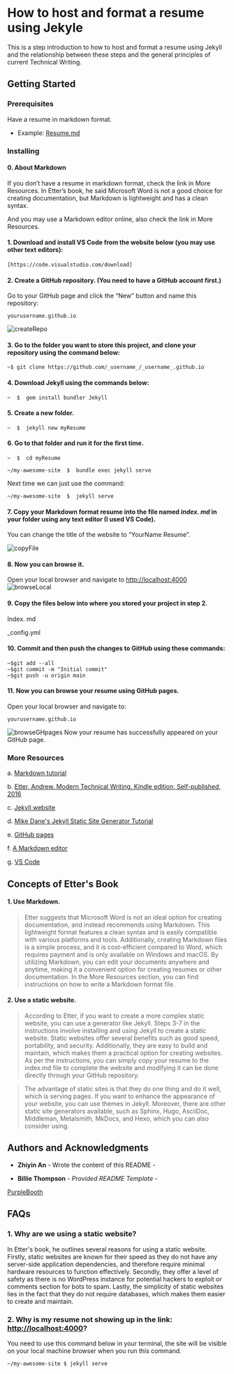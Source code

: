 #  How to host and format a resume using Jekyle

  

This is a step introduction to how to host and format a resume using Jekyll and the relationship between these steps and the general principles of current Technical Writing.

  

## Getting Started


### Prerequisites


Have a resume in markdown format.

- Example: [Resume.md](https://github.com/ZAn513/ZAn513.github.io/blob/main/Resume.md)

  

### Installing

  
#### 0. About Markdown

If you don’t have a resume in markdown format, check the link in More Resources. In Etter’s book, he said Microsoft Word is not a good choice for creating documentation, but Markdown is lightweight and has a clean syntax.

And you may use a Markdown editor online, also check the link in More Resources.

#### 1. Download and install VS Code from the website below (you may use other text editors):

	[https://code.visualstudio.com/download]

#### 2. Create a GitHub repository. (You need to have a GitHub account first.)

Go to your GitHub page and click the “New” button and name this repository:

	yourusername.github.io
![createRepo](https://github.com/ZAn513/ZAn513.github.io/blob/main/gifs/browseGHpages.gif)

#### 3. Go to the folder you want to store this project, and clone your repository using the command below:

	~$ git clone https://github.com/_username_/_username_.github.io

#### 4. Download Jekyll using the commands below:

	~  $  gem install bundler Jekyll

#### 5. Create a new folder.

	~  $  jekyll new myResume

#### 6. Go to that folder and run it for the first time.

	~  $  cd myResume

	~/my-awesome-site  $  bundle exec jekyll serve

Next time we can just use the command:

	~/my-awesome-site  $  jekyll serve

#### 7. Copy your Markdown format resume into the file named _index. md_ in your folder using any text editor (I used VS Code).

You can change the title of the website to “YourName Resume”.

![copyFile](https://github.com/ZAn513/ZAn513.github.io/blob/main/gifs/copyFile.gif)

#### 8. Now you can browse it.

Open your local browser and navigate to [http://localhost:4000](http://localhost:4000)
![browseLocal](https://github.com/ZAn513/ZAn513.github.io/blob/main/gifs/browseLocal.gif)

#### 9. Copy the files below into where you stored your project in step 2.

Index. md

_config.yml

#### 10. Commit and then push the changes to GitHub using these commands:

	~$git add --all
	~$git commit -m "Initial commit"
	~$git push -u origin main

#### 11. Now you can browse your resume using GitHub pages.

Open your local browser and navigate to: 

	yourusername.github.io
![browseGHpages](https://github.com/ZAn513/ZAn513.github.io/blob/main/gifs/browseGHpages.gif)
Now your resume has successfully appeared on your GitHub page.


### More Resources

a. [Markdown tutorial](https://www.markdowntutorial.com/)

b. [Etter, Andrew. Modern Technical Writing. Kindle edition, Self-published, 2016](https://www.amazon.ca/Modern-Technical-Writing-Introduction-Documentation-ebook/dp/B01A2QL9SS)

c. [Jekyll website](https://jekyllrb.com/)

d. [Mike Dane's Jekyll Static Site Generator Tutorial](https://www.youtube.com/playlist?list=PLLAZ4kZ9dFpOPV5C5Ay0pHaa0RJFhcmcB/)

e. [GitHub pages](https://pages.github.com/)

f. [A Markdown editor](https://pages.github.com/)

g. [VS Code](https://code.visualstudio.com/download)

## Concepts of Etter's Book

#### 1. Use Markdown.

>Etter suggests that Microsoft Word is not an ideal option for creating documentation, and instead recommends using Markdown. This lightweight format features a clean syntax and is easily compatible with various platforms and tools. Additionally, creating Markdown files is a simple process, and it is cost-efficient compared to Word, which requires payment and is only available on Windows and macOS. By utilizing Markdown, you can edit your documents anywhere and anytime, making it a convenient option for creating resumes or other documentation. In the More Resources section, you can find instructions on how to write a Markdown format file.

#### 2. Use a static website.

>According to Etter, if you want to create a more complex static website, you can use a generator like Jekyll. Steps 3-7 in the instructions involve installing and using Jekyll to create a static website. Static websites offer several benefits such as good speed, portability, and security. Additionally, they are easy to build and maintain, which makes them a practical option for creating websites. As per the instructions, you can simply copy your resume to the index.md file to complete the website and modifying it can be done directly through your GitHub repository.

>The advantage of static sites is that they do one thing and do it well, which is serving pages. If you want to enhance the appearance of your website, you can use themes in Jekyll. Moreover, there are other static site generators available, such as Sphinx, Hugo, AsciiDoc, Middleman, Metalsmith, MkDocs, and Hexo, which you can also consider using.


## Authors and Acknowledgments

-   **Zhiyin An** - Wrote the content of this README -

-  **Billie Thompson** - *Provided README Template* -

[PurpleBooth](https://github.com/PurpleBooth)
  


## FAQs

### 1. Why are we using a static website?


In Etter's book, he outlines several reasons for using a static website. Firstly, static websites are known for their speed as they do not have any server-side application dependencies, and therefore require minimal hardware resources to function effectively. Secondly, they offer a level of safety as there is no WordPress instance for potential hackers to exploit or comments section for bots to spam. Lastly, the simplicity of static websites lies in the fact that they do not require databases, which makes them easier to create and maintain.

### 2. Why is my resume not showing up in the link: [http://localhost:4000](http://localhost:4000)?

You need to use this command below in your terminal, the site will be visible on your local machine browser when you run this command.

	~/my-awesome-site $ jekyll serve
